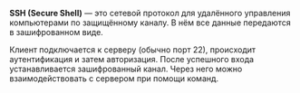 **SSH (Secure Shell)** — это сетевой протокол для удалённого управления компьютерами по защищённому каналу. В нём все данные передаются в зашифрованном виде.

Клиент подключается к серверу (обычно порт 22), происходит аутентификация и затем авторизация. После успешного входа устанавливается зашифрованный канал. Через него можно взаимодействовать с сервером при помощи команд.

